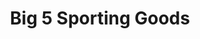 ---
title: "Big 5 Sporting Goods"
url: /phoenix/big-5-sporting-goods-north-metro-parkway-west/
shop: sports
---
